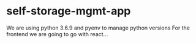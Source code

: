 # self-storage-mgmt-app

We are using python 3.6.9 and pyenv to manage python versions
For the frontend we are going to go with react...
